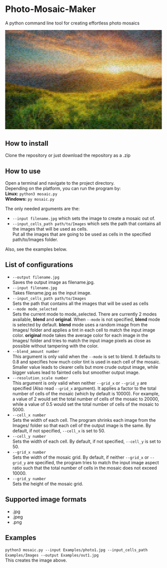 # Photo-Mosaic-Maker
A python command line tool for creating effortless photo mosaics

![](Photo-Mosaic-Maker/Examples/out1.jpg)

## How to install
Clone the repository or just download the repository as a .zip

## How to use
Open a terminal and navigate to the project directory.  
Depending on the platform, you can run the program by:  
**Linux:** ```python3 mosaic.py```  
**Windows:** ```py mosaic.py```

The only needed arguments are the:  
* ```--input filename.jpg``` which sets the image to create a mosaic out of.
* ```--input_cells_path path/to/Images``` which sets the path that contains all the images that will be used as cells.  
Put all the images that are going to be used as cells in the specified path/to/Images folder.

Also, see the examples below.

## List of configurations
* ```--output filename.jpg```  
Saves the output image as filename.jpg.  
* ```--input filename.jpg```  
Takes filename.jpg as the input image.
* ```--input_cells_path path/to/Images```  
Sets the path that contains all the images that will be used as cells
* ```--mode mode_selected```  
Sets the current mode to mode_selected. There are currently 2 modes available, **blend** and **original**. When ```--mode``` is not specified, **blend** mode is selected by default. **blend** mode uses a random image from the Images/ folder and applies a tint in each cell to match the input image color. **original** mode takes the average color for each image in the Images/ folder and tries to match the input image pixels as close as possible without tampering with the color.
* ```--blend_amount number```  
This argument is only valid when the ```--mode``` is set to blend. It defaults to 0.8 and specifies how much color tint is used in each cell of the mosaic. Smaller value leads to clearer cells but more crude output image, while bigger values lead to fainted cells but smoother output image.
* ```--resolution_scale number```  
This argument is only valid when neither ```--grid_x``` or ```--grid_y``` are specified (Also read ```--grid_x``` argument). It applies a factor to the total number of cells of the mosaic (which by default is 10000). For example, a value of 2 would set the total number of cells of the mosaic to 20000, while a value of 0.5 would set the total number of cells of the mosaic to 5000.
* ```--cell_x number```  
Sets the width of each cell. The program shrinks each image from the Images/ folder so that each cell of the output image is the same. By default, if not specified, ```--cell_x``` is set to 50.
* ```--cell_y number```  
Sets the width of each cell. By default, if not specified, ```--cell_y``` is set to 50.
* ```--grid_x number```  
Sets the width of the mosaic grid. By default, if neither ```--grid_x``` or ```--grid_y``` are specified, the program tries to match the input image aspect ratio such that the total number of cells in the mosaic does not exceed 10000.
* ```--grid_y number```  
Sets the height of the mosaic grid.

## Supported image formats
* .jpg
* .jpeg
* .png

## Examples
```python3 mosaic.py --input Examples/photo1.jpg --input_cells_path Examples/Images --output Examples/out1.jpg```  
This creates the image above.

